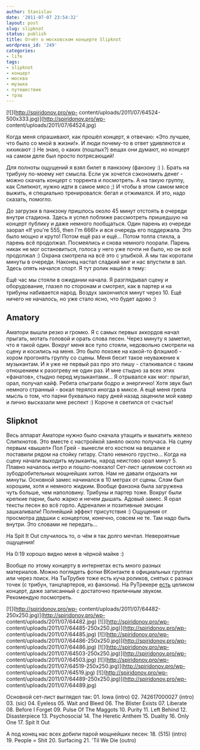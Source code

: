 ```yaml
---
author: Stanislav
date: '2011-07-07 23:54:32'
layout: post
slug: slipknot
status: publish
title: Отчёт о московском концерте Slipknot
wordpress_id: '249'
categories:
- life
tags:
- slipknot
- концерт
- москва
- музыка
- путешествие
- трэш
---
```


[![](http://spiridonov.pro/wp-
content/uploads/2011/07/64524-500x333.jpg)](http://spiridonov.pro/wp-
content/uploads/2011/07/64524.jpg)

Когда меня спрашивают, как прошёл концерт, я отвечаю: «Это лучшее, что было со
мной в жизни!». И люди почему-то в ответ удивляются и хихикают :) Не знаю, о
каких (пошлых?) вещах они думают, но концерт на самом деле был просто
потрясающий!

  
Для полноты ощущений я взял билет в панкзону (фанзону :) ). Брать на трибуну
по-моему нет смысла. Если уж хочется сэкономить денег - можно скачать концерт
с торрента и посмотреть. А на такую группу, как Слипкнот, нужно идти в самое
мясо ;) И чтобы в этом самом мясе выжить, я специально тренировался: бегал и
отжимался. И это, надо сказать, помогло.

До загрузки в панкзону пришлось около 45 минут отстоять в очереди внутри
стадиона. Здесь я успел поближе рассмотреть пришедшую на концерт публику и
даже немного пообщаться. Один парень из очереди заорал «If you're 555, then
I'm 666!» и вся очередь его поддержала. Это было мощно и круто! Потом ещё раз
и ещё... Потом толпа стихла, а парень всё продолжал. Посмеялись и снова
немного поорали. Парень никак не мог остановиться, голоса у него уже почти не
было, но он всё продолжал :) Охрана смотрела на всё это с улыбкой. А мы так
коротали минуты в очереди. Наконец настал сладкий миг и нас впустили в зал.
Здесь опять начался спорт. Я тут ролик нашёл в тему:

  
Ещё час мы стояли в ожидании начала. Я разглядывал сцену и оборудование,
глазел по сторонам и смотрел, как в партер и на трибуны набивается народ.
Воздух закончился минут через 10. Ещё ничего не началось, но уже стало ясно,
что будет адово :)

## Amatory

Аматори вышли резко и громко. Я с самых первых аккордов начал прыгать, мотать
головой и орать слова песен. Через минуту я заметил, что я такой один. Вокруг
меня все тупо стояли, недовольно смотрели на сцену и косились на меня. Это
было похоже на какой-то флэшмоб - хором прогонять группу со сцены. Меня бесит
такое неуважение к музыкантам. И я уже не первый раз про это пишу -
сталкивался с таким отношением к разогреву не один раз. И мне стыдно за всех
этих «фанатов», стыдно перед музыкантами... Я отрывался как мог: прыгал, орал,
получал кайф. Ребята отыграли бодро и энергично! Хотя звук был немного
странный - вокал терялся иногда в миксе. А ещё меня грела мысль о том, что
парни буквально пару дней назад заценили мой кавер и лично высказали мне
респект :) Короче я светился от счастья!

## Slipknot

Весь аппарат Аматори нужно было сначала утащить и выкатить железо Слипкнотов.
Это вместе с настройкой заняло около получаса. На сцену первым «вышел» Пол
Грей - вынесли его костюм на вешалке и поставили рядом на стойку гитару. Стало
немного грустно... Когда на сцену начали выходить музыканты, народ неистово
орал минут 5. Плавно началось интро и пошло-поехало! Сет-лист целиком состоял
из зубодробительных мощнейших хитов. Нам не давали отдыхать ни минуты.
Основной замес начинался в 10 метрах от сцены. Слэм был хорошим, хотя и
немного жидким. Вообще фанзона была загружена чуть больше, чем наполовину.
Трибуны и партер тоже. Вокруг были крепкие парни, было жарко и нечем дышать.
Адовый замес. Я орал тексты песен во всё горло. Адреналин и позитивные эмоции
зашкаливали! Полнейший эффект присутствия :) Ощущения от просмотра двдшки с
концертом, конечно, совсем не те. Там надо быть внутри. Это словами не
передать...

На Spit It Out случилось то, о чём я так долго мечтал. Невероятные ощущения!

  
На 0:19 хорошо видно меня в чёрной майке :)

Вообще по этому концерту в интернетах есть много разных материалов. Можно
поглядеть фотки ВКонтакте в официальных группах или через поиск. На ТыТрубке
тоже есть куча роликов, снятых с разных точек (с трибун, танцпартеров, из
фанзоны). На РуТрекере
[есть](http://rutracker.org/forum/viewtopic.php?t=3638243) целиком концерт,
даже записанный с достаточно приличным звуком. Рекомендую посмотреть.

[![](http://spiridonov.pro/wp-
content/uploads/2011/07/64482-250x250.jpg)](http://spiridonov.pro/wp-
content/uploads/2011/07/64482.jpg) [![](http://spiridonov.pro/wp-
content/uploads/2011/07/64485-250x250.jpg)](http://spiridonov.pro/wp-
content/uploads/2011/07/64485.jpg) [![](http://spiridonov.pro/wp-
content/uploads/2011/07/64486-250x250.jpg)](http://spiridonov.pro/wp-
content/uploads/2011/07/64486.jpg) [![](http://spiridonov.pro/wp-
content/uploads/2011/07/64503-250x250.jpg)](http://spiridonov.pro/wp-
content/uploads/2011/07/64503.jpg) [![](http://spiridonov.pro/wp-
content/uploads/2011/07/64519-250x250.jpg)](http://spiridonov.pro/wp-
content/uploads/2011/07/64519.jpg) [![](http://spiridonov.pro/wp-
content/uploads/2011/07/64489-250x250.jpg)](http://spiridonov.pro/wp-
content/uploads/2011/07/64489.jpg)

Основной сет-лист выглядел так: 01. Iowa (intro) 02. 742617000027 (intro) 03.
(sic) 04. Eyeless 05. Wait and Bleed 06. The Blister Exists 07. Liberate 08.
Before I Forget 09. Pulse Of The Maggots 10. Purity 11. Left Behind 12.
Disasterpiece 13. Psychosocial 14. The Heretic Anthem 15. Duality 16. Only One
17. Spit It Out

А под конец нас всех добили парой мощнейших песен: 18. (515) (intro) 19.
People = Shit 20. Surfacing 21. 'Til We Die (outro)

